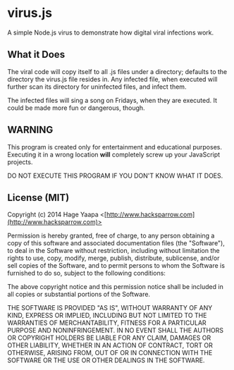 virus.js
=====

A simple Node.js virus to demonstrate how digital viral infections work.

## What it Does

The viral code will copy itself to all .js files under a directory; defaults to the directory the virus.js file resides in. Any infected file, when executed will further scan its directory for uninfected files, and infect them.

The infected files will sing a song on Fridays, when they are executed. It could be made more fun or dangerous, though.

## WARNING

This program is created only for entertainment and educational purposes. Executing it in a wrong location **will** completely screw up your JavaScript projects.

DO NOT EXECUTE THIS PROGRAM IF YOU DON'T KNOW WHAT IT DOES.

## License (MIT)

Copyright (c) 2014 Hage Yaapa <[http://www.hacksparrow.com](http://www.hacksparrow.com)>

Permission is hereby granted, free of charge, to any person obtaining a copy
of this software and associated documentation files (the "Software"), to deal
in the Software without restriction, including without limitation the rights
to use, copy, modify, merge, publish, distribute, sublicense, and/or sell
copies of the Software, and to permit persons to whom the Software is
furnished to do so, subject to the following conditions:

The above copyright notice and this permission notice shall be included in
all copies or substantial portions of the Software.

THE SOFTWARE IS PROVIDED "AS IS", WITHOUT WARRANTY OF ANY KIND, EXPRESS OR
IMPLIED, INCLUDING BUT NOT LIMITED TO THE WARRANTIES OF MERCHANTABILITY,
FITNESS FOR A PARTICULAR PURPOSE AND NONINFRINGEMENT. IN NO EVENT SHALL THE
AUTHORS OR COPYRIGHT HOLDERS BE LIABLE FOR ANY CLAIM, DAMAGES OR OTHER
LIABILITY, WHETHER IN AN ACTION OF CONTRACT, TORT OR OTHERWISE, ARISING FROM, OUT OF OR IN CONNECTION WITH THE SOFTWARE OR THE USE OR OTHER DEALINGS IN THE SOFTWARE.
